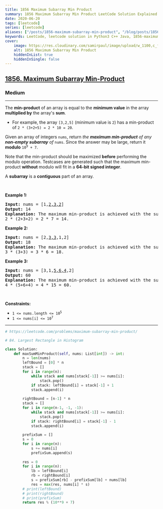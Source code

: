 ```yaml
---
title: 1856 Maximum Subarray Min Product
summary: 1856 Maximum Subarray Min Product LeetCode Solution Explained
date: 2020-06-20
tags: [leetcode]
series: [leetcode]
aliases: ["/posts/1856-maximum-subarray-min-product", "/blog/posts/1856-maximum-subarray-min-product", "/1856-maximum-subarray-min-product"]
keywords: LeetCode, leetcode solution in Python3 C++ Java, 1856-maximum-subarray-min-product solution
cover:
    image: https://res.cloudinary.com/samirpaul/image/upload/w_1100,c_fit,co_rgb:FFFFFF,l_text:Arial_70_bold:1856 Maximum Subarray Min Product/problem-solving.webp
    alt: 1856 Maximum Subarray Min Product
    hiddenInList: true
    hiddenInSingle: false
---
```



<h2><a href="https://leetcode.com/problems/maximum-subarray-min-product/">1856. Maximum Subarray Min-Product</a></h2><h3>Medium</h3><hr><div><p>The <strong>min-product</strong> of an array is equal to the <strong>minimum value</strong> in the array <strong>multiplied by</strong> the array's <strong>sum</strong>.</p>

<ul>
	<li>For example, the array <code>[3,2,5]</code> (minimum value is <code>2</code>) has a min-product of <code>2 * (3+2+5) = 2 * 10 = 20</code>.</li>
</ul>

<p>Given an array of integers <code>nums</code>, return <em>the <strong>maximum min-product</strong> of any <strong>non-empty subarray</strong> of </em><code>nums</code>. Since the answer may be large, return it <strong>modulo</strong> <code>10<sup>9</sup> + 7</code>.</p>

<p>Note that the min-product should be maximized <strong>before</strong> performing the modulo operation. Testcases are generated such that the maximum min-product <strong>without</strong> modulo will fit in a <strong>64-bit signed integer</strong>.</p>

<p>A <strong>subarray</strong> is a <strong>contiguous</strong> part of an array.</p>

<p>&nbsp;</p>
<p><strong class="example">Example 1:</strong></p>

<pre><strong>Input:</strong> nums = [1,<u>2,3,2</u>]
<strong>Output:</strong> 14
<strong>Explanation:</strong> The maximum min-product is achieved with the subarray [2,3,2] (minimum value is 2).
2 * (2+3+2) = 2 * 7 = 14.
</pre>

<p><strong class="example">Example 2:</strong></p>

<pre><strong>Input:</strong> nums = [2,<u>3,3</u>,1,2]
<strong>Output:</strong> 18
<strong>Explanation:</strong> The maximum min-product is achieved with the subarray [3,3] (minimum value is 3).
3 * (3+3) = 3 * 6 = 18.
</pre>

<p><strong class="example">Example 3:</strong></p>

<pre><strong>Input:</strong> nums = [3,1,<u>5,6,4</u>,2]
<strong>Output:</strong> 60
<strong>Explanation:</strong> The maximum min-product is achieved with the subarray [5,6,4] (minimum value is 4).
4 * (5+6+4) = 4 * 15 = 60.
</pre>

<p>&nbsp;</p>
<p><strong>Constraints:</strong></p>

<ul>
	<li><code>1 &lt;= nums.length &lt;= 10<sup>5</sup></code></li>
	<li><code>1 &lt;= nums[i] &lt;= 10<sup>7</sup></code></li>
</ul>
</div>

---




```python
# https://leetcode.com/problems/maximum-subarray-min-product/

# 84. Largest Rectangle in Histogram

class Solution:
    def maxSumMinProduct(self, nums: List[int]) -> int:
        n = len(nums)
        leftBound = [0] * n
        stack = []
        for i in range(n):
            while stack and nums[stack[-1]] >= nums[i]:
                stack.pop()
            if stack: leftBound[i] = stack[-1] + 1
            stack.append(i)
        
        rightBound = [n-1] * n
        stack = []
        for i in range(n-1, -1, -1):
            while stack and nums[stack[-1]] >= nums[i]:
                stack.pop()
            if stack: rightBound[i] = stack[-1] - 1
            stack.append(i)
        
        prefixSum = []
        s = 0
        for i in range(n):
            s += nums[i]
            prefixSum.append(s)
        
        res = 0
        for i in range(n):
            lb = leftBound[i]
            rb = rightBound[i]
            s = prefixSum[rb] - prefixSum[lb] + nums[lb]
            res = max(res, nums[i] * s)
        # print(leftBound)
        # print(rightBound)
        # print(prefixSum)
        return res % (10**9 + 7)
            
```
